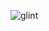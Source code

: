 ![glint](https://github.com/fayjulislamalimran/glint/assets/95949638/84c5eaa0-3ca8-4875-8046-bad4b739112a)
